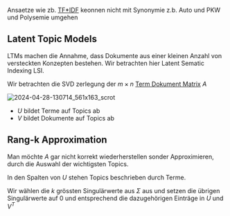 Ansaetze wie zb. [TF*IDF](TF*IDF.md) keonnen nicht mit Synonymie z.b. Auto und PKW und Polysemie umgehen


## Latent Topic Models

LTMs machen die Annahme, dass Dokumente aus einer kleinen Anzahl von versteckten Konzepten bestehen. Wir betrachten hier Latent Sematic Indexing LSI.

Wir betrachten die SVD zerlegung der $m\times n$ [Term Dokument Matrix](Term%20Dokument%20Matrix.md) $A$

![2024-04-28-130714_561x163_scrot](2024-04-28-130714_561x163_scrot.png)

- $U$ bildet Terme auf Topics ab
- $V$ bildet Dokumente auf Topics ab


## Rang-k Approximation

Man möchte $A$ gar nicht korrekt wiederherstellen sonder Approximieren, durch die Auswahl der wichtigsten Topics.

In den Spalten von $U$ stehen Topics beschrieben durch Terme.

Wir wählen die $k$ grössten Singulärwerte aus $\Sigma$ aus und setzen die übrigen Singulärwerte auf $0$ und entsprechend die dazugehörigen Einträge in $U$ und $V^T$ 